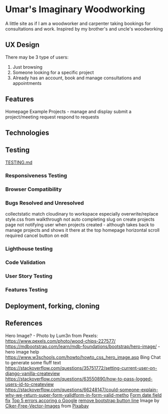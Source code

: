 # Umar's Imaginary Woodworking

A little site as if I am a woodworker and carpenter taking bookings for consultations and work.
Inspired by my brother's and uncle's woodworking

## UX Design

There may be 3 type of users:

1. Just browsing
1. Someone looking for a specific project
1. Already has an account, book and manage consultations and appointments

## Features

Homepage
Example Projects - manage and display
submit a project/meeting request
respond to requests

## Technologies

## Testing

[TESTING.md](TESTING.md)

### Responsiveness Testing

### Browser Compatibility

### Bugs Resolved and Unresolved

collectstatic match cloudinary to workspace especially overwrite/replace style.css from walkthrough
not auto completing slug on create projects page
not notifying user when projects created - although takes back to manage projects and shows it there at the top
homepage horizontal scroll required
cancel button on edit

### Lighthouse testing

### Code Validation

### User Story Testing

### Features Testing

## Deployment, forking, cloning

## References

Hero Image? - Photo by Lum3n from Pexels: <https://www.pexels.com/photo/wood-chips-227577/>
<https://mdbootstrap.com/learn/mdb-foundations/bootstrap/hero-image/> - hero image help
<https://www.w3schools.com/howto/howto_css_hero_image.asp>
Bing Chat to generate some fluff text
<https://stackoverflow.com/questions/35751772/setting-current-user-on-django-vanilla-createview>
<https://stackoverflow.com/questions/63550890/how-to-pass-logged-users-id-to-createview>
<https://stackoverflow.com/questions/66248147/could-someone-explain-why-we-return-super-form-validform-in-form-valid-metho>
[Form date field fix](https://forum.djangoproject.com/t/cant-change-type-attribute-in-django-crispy-forms/10054/11)
[Top 5 errors accoring o Google](https://www.pingdom.com/blog/the-5-most-common-http-errors-according-to-google/)
[remove bootstrap button line](https://stackoverflow.com/questions/66436957/how-to-remove-the-small-blue-line-in-bootstrap-buttons)
Image by <a href="https://pixabay.com/users/clker-free-vector-images-3736/?utm_source=link-attribution&utm_medium=referral&utm_campaign=image&utm_content=24260">Clker-Free-Vector-Images</a> from <a href="https://pixabay.com//?utm_source=link-attribution&utm_medium=referral&utm_campaign=image&utm_content=24260">Pixabay</a>

